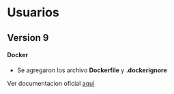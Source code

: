 # Usuarios

## Version 9

#### Docker

- Se agregaron los archivo **Dockerfile** y **.dockerignore**

Ver documentacion oficial [aqui](https://nodejs.org/en/docs/guides/nodejs-docker-webapp/)

